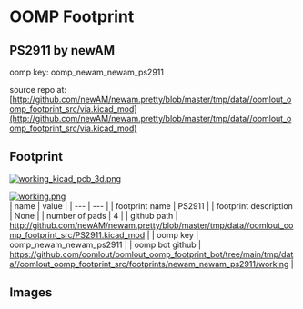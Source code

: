 # OOMP Footprint  
## PS2911  by newAM  
  
oomp key: oomp_newam_newam_ps2911  
  
source repo at: [http://github.com/newAM/newam.pretty/blob/master/tmp/data//oomlout_oomp_footprint_src/via.kicad_mod](http://github.com/newAM/newam.pretty/blob/master/tmp/data//oomlout_oomp_footprint_src/via.kicad_mod)  
## Footprint  
  
[![working_kicad_pcb_3d.png](working_kicad_pcb_3d_600.png)](working_kicad_pcb_3d.png)  
  
[![working.png](working_600.png)](working.png)  
| name | value | 
| --- | --- | 
| footprint name | PS2911 | 
| footprint description | None | 
| number of pads | 4 | 
| github path | http://github.com/newAM/newam.pretty/blob/master/tmp/data//oomlout_oomp_footprint_src/PS2911.kicad_mod | 
| oomp key | oomp_newam_newam_ps2911 | 
| oomp bot github | https://github.com/oomlout/oomlout_oomp_footprint_bot/tree/main/tmp/data//oomlout_oomp_footprint_src/footprints/newam_newam_ps2911/working | 
## Images  
